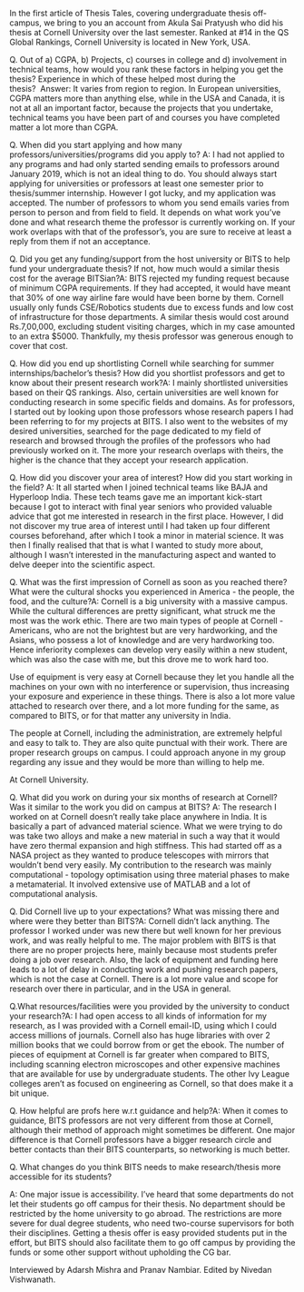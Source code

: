 
In the first article of Thesis Tales, covering undergraduate thesis off-campus, we bring to you an account from Akula Sai Pratyush who did his thesis at Cornell University over the last semester. Ranked at #14 in the QS Global Rankings, Cornell University is located in New York, USA. 


Q. Out of a) CGPA, b) Projects, c) courses in college and d) involvement in technical teams, how would you rank these factors in helping you get the thesis? Experience in which of these helped most during the thesis?  Answer: It varies from region to region. In European universities, CGPA matters more than anything else, while in the USA and Canada, it is not at all an important factor, because the projects that you undertake, technical teams you have been part of and courses you have completed matter a lot more than CGPA.


Q. When did you start applying and how many professors/universities/programs did you apply to? A: I had not applied to any programs and had only started sending emails to professors around January 2019, which is not an ideal thing to do.  You should always start applying for universities or professors at least one semester prior to thesis/summer internship. However I got lucky, and my application was accepted. The number of professors to whom you send emails varies from person to person and from field to field. It depends on what work you’ve done and what research theme the professor is currently working on. If your work overlaps with that of the professor’s, you are sure to receive at least a reply from them if not an acceptance.   


Q. Did you get any funding/support from the host university or BITS to help fund your undergraduate thesis? If not, how much would a similar thesis cost for the average BITSian?A: BITS rejected my funding request because of minimum CGPA requirements. If they had accepted, it would have meant that 30% of one way airline fare would have been borne by them. Cornell usually only funds CSE/Robotics students due to excess funds and low cost of infrastructure for those departments. A similar thesis would cost around Rs.7,00,000, excluding student visiting charges, which in my case amounted to an extra $5000. Thankfully, my thesis professor was generous enough to cover that cost.


Q. How did you end up shortlisting Cornell while searching for summer internships/bachelor’s thesis? How did you shortlist professors and get to know about their present research work?A: I mainly shortlisted universities based on their QS rankings. Also, certain universities are well known for conducting research in some specific fields and domains. As for professors, I started out by looking upon those professors whose research papers I had been referring to for my projects at BITS. I also went to the websites of my desired universities, searched for the page dedicated to my field of research and browsed through the profiles of the professors who had previously worked on it. The more your research overlaps with theirs, the higher is the chance that they accept your research application.


Q. How did you discover your area of interest? How did you start working in the field? A: It all started when I joined technical teams like BAJA and Hyperloop India. These tech teams gave me an important kick-start because I got to interact with final year seniors who provided valuable advice that got me interested in research in the first place. However, I did not discover my true area of interest until I had taken up four different courses beforehand, after which I took a minor in material science. It was then I finally realised that that is what I wanted to study more about, although I wasn’t interested in the manufacturing aspect and wanted to delve deeper into the scientific aspect.


Q. What was the first impression of Cornell as soon as you reached there? What were the cultural shocks you experienced in America - the people, the food, and the culture?A: Cornell is a big university with a massive campus. While the cultural differences are pretty significant, what struck me the most was the work ethic. There are two main types of people at Cornell - Americans, who are not the brightest but are very hardworking, and the Asians, who possess a lot of knowledge and are very hardworking too. Hence inferiority complexes can develop very easily within a new student, which was also the case with me, but this drove me to work hard too.  


Use of equipment is very easy at Cornell because they let you handle all the machines on your own with no interference or supervision, thus increasing your exposure and experience in these things. There is also a lot more value attached to research over there, and a lot more funding for the same, as compared to BITS, or for that matter any university in India.


The people at Cornell, including the administration, are extremely helpful and easy to talk to. They are also quite punctual with their work. There are proper research groups on campus. I could approach anyone in my group regarding any issue and they would be more than willing to help me.



At Cornell University.



Q. What did you work on during your six months of research at Cornell? Was it similar to the work you did on campus at BITS? A: The research I worked on at Cornell doesn’t really take place anywhere in India. It is basically a part of advanced material science. What we were trying to do was take two alloys and make a new material in such a way that it would have zero thermal expansion and high stiffness. This had started off as a NASA project as they wanted to produce telescopes with mirrors that wouldn’t bend very easily. My contribution to the research was mainly computational - topology optimisation using three material phases to make a metamaterial. It involved extensive use of MATLAB and a lot of computational analysis. 


Q. Did Cornell live up to your expectations? What was missing there and where were they better than BITS?A: Cornell didn’t lack anything. The professor I worked under was new there but well known for her previous work, and was really helpful to me. The major problem with BITS is that there are no proper projects here, mainly because most students prefer doing a job over research. Also, the lack of equipment and funding here leads to a lot of delay in conducting work and pushing research papers, which is not the case at Cornell. There is a lot more value and scope for research over there in particular, and in the USA in general. 


Q.What resources/facilities were you provided by the university to conduct your research?A: I had open access to all kinds of information for my research, as I was provided with a Cornell email-ID, using which I could access millions of journals. Cornell also has huge libraries with over 2 million books that we could borrow from or get the ebook. The number of pieces of equipment at Cornell is far greater when compared to BITS, including scanning electron microscopes and other expensive machines that are available for use by undergraduate students. The other Ivy League colleges aren’t as focused on engineering as Cornell, so that does make it a bit unique. 


Q. How helpful are profs here w.r.t guidance and help?A: When it comes to guidance, BITS professors are not very different from those at Cornell, although their method of approach might sometimes be different. One major difference is that Cornell professors have a bigger research circle and better contacts than their BITS counterparts, so networking is much better.


Q. What changes do you think BITS needs to make research/thesis more accessible for its students?


A: One major issue is accessibility. I’ve heard that some departments do not let their students go off campus for their thesis. No department should be restricted by the home university to go abroad. The restrictions are more severe for dual degree students, who need two-course supervisors for both their disciplines. Getting a thesis offer is easy provided students put in the effort, but BITS should also facilitate them to go off campus by providing the funds or some other support without upholding the CG bar.


Interviewed by Adarsh Mishra and Pranav Nambiar. Edited by Nivedan Vishwanath. 

